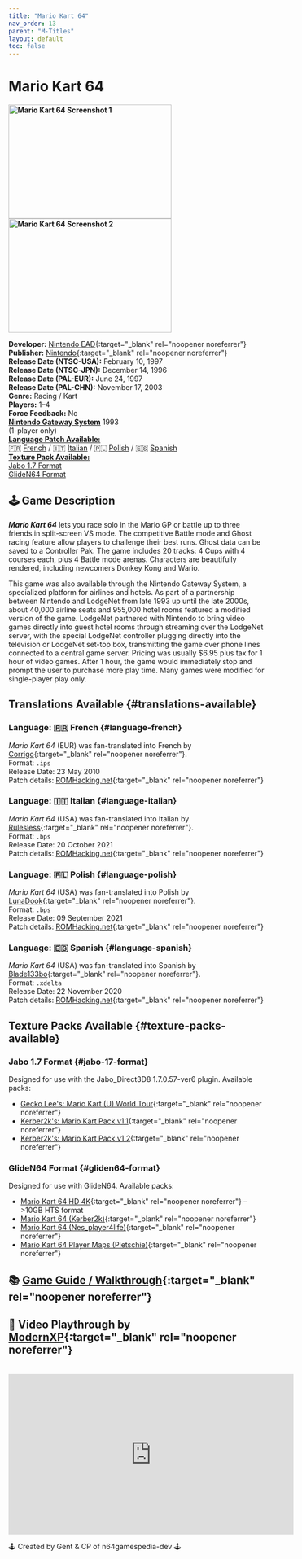 ```yaml
---
title: "Mario Kart 64"
nav_order: 13
parent: "M-Titles"
layout: default
toc: false
---
```


# Mario Kart 64
<b>
<img src="https://www.n64gamespedia.com/wp-content/uploads/2025/05/5d4e7ee9-81df-4978-886d-0b661ea024621.png" alt="Mario Kart 64 Screenshot 1" style="object-fit:cover;width:320px;height:224px"/>
<img src="https://www.n64gamespedia.com/wp-content/uploads/2025/05/d577f866-9037-4f8e-ba70-cf26af3b9ae61.png" alt="Mario Kart 64 Screenshot 2" style="object-fit:cover;width:320px;height:224px"/>
</b>

**Developer:** [Nintendo EAD](https://en.wikipedia.org/wiki/Nintendo_Entertainment_Analysis_%26_Development){:target="_blank" rel="noopener noreferrer"}  
**Publisher:** [Nintendo](https://en.wikipedia.org/wiki/Nintendo){:target="_blank" rel="noopener noreferrer"}  
**Release Date (NTSC-USA):** February 10, 1997  
**Release Date (NTSC-JPN):** December 14, 1996  
**Release Date (PAL-EUR):** June 24, 1997  
**Release Date (PAL-CHN):** November 17, 2003  
**Genre:** Racing / Kart  
**Players:** 1–4  
**Force Feedback:** No  
[**Nintendo Gateway System**](#gateway-system) 1993<br>(1-player only)<br>
[**Language Patch Available:**](#translations-available)<br>
🇫🇷 [French](#language-french) / 🇮🇹 [Italian](#language-italian) / 🇵🇱 [Polish](#language-polish) / 🇪🇸 [Spanish](#language-spanish)<br>
[**Texture Pack Available:**](#texture-packs-available)<br>
[Jabo 1.7 Format](#jabo-17-format)<br>
[GlideN64 Format](#gliden64-format)

## 🕹️ Game Description
<em><strong>Mario Kart 64</strong></em> lets you race solo in the Mario GP or battle up to three friends in split-screen VS mode. The competitive Battle mode and Ghost racing feature allow players to challenge their best runs. Ghost data can be saved to a Controller Pak. The game includes 20 tracks: 4 Cups with 4 courses each, plus 4 Battle mode arenas. Characters are beautifully rendered, including newcomers Donkey Kong and Wario.

<a name="gateway-system"></a>
This game was also available through the Nintendo Gateway System, a specialized platform for airlines and hotels. As part of a partnership between Nintendo and LodgeNet from late 1993 up until the late 2000s, about 40,000 airline seats and 955,000 hotel rooms featured a modified version of the game. LodgeNet partnered with Nintendo to bring video games directly into guest hotel rooms through streaming over the LodgeNet server, with the special LodgeNet controller plugging directly into the television or LodgeNet set-top box, transmitting the game over phone lines connected to a central game server. Pricing was usually $6.95 plus tax for 1 hour of video games. After 1 hour, the game would immediately stop and prompt the user to purchase more play time. Many games were modified for single-player play only.

## Translations Available {#translations-available}  
### Language: 🇫🇷 French {#language-french}  
*Mario Kart 64* (EUR) was fan-translated into French by [Corrigo](https://www.romhacking.net/community/1196/){:target="_blank" rel="noopener noreferrer"}.  
Format: `.ips`  
Release Date: 23 May 2010  
Patch details: [ROMHacking.net](https://www.romhacking.net/translations/5077/){:target="_blank" rel="noopener noreferrer"}

### Language: 🇮🇹 Italian {#language-italian}  
*Mario Kart 64* (USA) was fan-translated into Italian by [Rulesless](https://www.romhacking.net/community/7348/){:target="_blank" rel="noopener noreferrer"}.  
Format: `.bps`  
Release Date: 20 October 2021  
Patch details: [ROMHacking.net](https://www.romhacking.net/translations/6478/){:target="_blank" rel="noopener noreferrer"}

### Language: 🇵🇱 Polish {#language-polish}  
*Mario Kart 64* (USA) was fan-translated into Polish by [LunaDook](https://www.romhacking.net/community/6874/){:target="_blank" rel="noopener noreferrer"}.  
Format: `.bps`  
Release Date: 09 September 2021  
Patch details: [ROMHacking.net](https://www.romhacking.net/translations/6173/){:target="_blank" rel="noopener noreferrer"}

### Language: 🇪🇸 Spanish {#language-spanish}  
*Mario Kart 64* (USA) was fan-translated into Spanish by [Blade133bo](https://www.romhacking.net/community/2941/){:target="_blank" rel="noopener noreferrer"}.  
Format: `.xdelta`  
Release Date: 22 November 2020  
Patch details: [ROMHacking.net](https://www.romhacking.net/translations/3417/){:target="_blank" rel="noopener noreferrer"}

## Texture Packs Available {#texture-packs-available}  
### Jabo 1.7 Format {#jabo-17-format}  
Designed for use with the Jabo_Direct3D8 1.7.0.57-ver6 plugin. Available packs:
- [Gecko Lee's: Mario Kart (U) World Tour](https://www.n64textures.com/downloads/jabo-texture-packs/#Gecko%20Lee's:%20Mario%20Kart%20World%20Tour){:target="_blank" rel="noopener noreferrer"}
- [Kerber2k's: Mario Kart Pack v1.1](https://www.n64textures.com/downloads/jabo-texture-packs/#Kerber2k's:%20Mario%20Kart%20Pack%20v1.1){:target="_blank" rel="noopener noreferrer"}
- [Kerber2k's: Mario Kart Pack v1.2](https://www.n64textures.com/downloads/jabo-texture-packs/#Kerber2k's:%20Mario%20Kart%20Pack%20v1.2){:target="_blank" rel="noopener noreferrer"}

### GlideN64 Format {#gliden64-format}  
Designed for use with GlideN64. Available packs:
- [Mario Kart 64 HD 4K](https://www.n64textures.com/downloads/#Mariokart64%20HD%204K){:target="_blank" rel="noopener noreferrer"} – >10GB HTS format
- [Mario Kart 64 (Kerber2k)](https://www.n64textures.com/downloads/#Mario%20Kart%2064%20(Kerber2k)){:target="_blank" rel="noopener noreferrer"}
- [Mario Kart 64 (Nes_player4life)](https://www.n64textures.com/downloads/#Mario%20Kart%2064%20(Nes_player4life)){:target="_blank" rel="noopener noreferrer"}
- [Mario Kart 64 Player Maps (Pietschie)](https://www.n64textures.com/downloads/#Mario%20Kart%2064%20Player%20Maps){:target="_blank" rel="noopener noreferrer"}

## 📚 [Game Guide / Walkthrough](https://gamefaqs.gamespot.com/n64/197860-mario-kart-64/faqs/37859){:target="_blank" rel="noopener noreferrer"}

## 🎥 Video Playthrough by [ModernXP](https://www.youtube.com/channel/UCmf87a-abupkfS85ra19Hlw){:target="_blank" rel="noopener noreferrer"}  
<br />
<iframe width="560" height="315" src="https://www.youtube.com/embed/acuR_mxectk" title="Mario Kart 64 – Complete 100% Longplay" frameborder="0" allowfullscreen></iframe>

🕹️ Created by Gent & CP of n64gamespedia-dev 🕹️

<!-- Vault Format: n64gamespedia-dev -->
<!-- Protocol Source: _vault-specs/format-protocol.md -->
